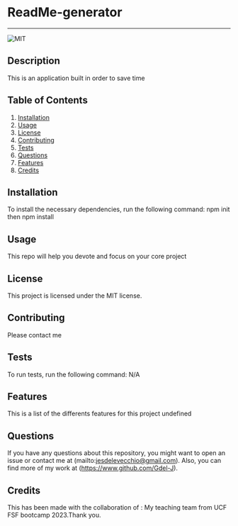 # ReadMe-generator
  ---
  ![MIT](https://img.shields.io/badge/license-MIT-green)
  ## Description
  This is an application built in order to save time
  ## Table of Contents
  1. [Installation](#installation)
  2. [Usage](#usage)
  3. [License](#license)
  4. [Contributing](#contributing)
  5. [Tests](#tests)
  6. [Questions](#questions)
  7. [Features](#features)
  8. [Credits](#credits)
  ## Installation
  To install the necessary dependencies, run the following command:
  npm init  then npm install
  ## Usage
  This repo will help you devote and focus on your core project
  ## License 
  This project is licensed under the MIT license.
  ## Contributing
  Please contact me 
  ## Tests
  To run tests, run the following command:
  N/A
  ## Features
  This is a list of the differents features for this project
  undefined
  ## Questions
  If you have any questions about this repository, you might want to open an issue or contact me  at (mailto:jesdelevecchio@gmail.com). Also, you can find more of my work at (https://www.github.com/Gdel-J).
  ## Credits
  This has been made with the collaboration of : My teaching team from UCF FSF  bootcamp 2023.Thank you.
